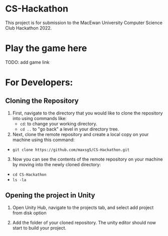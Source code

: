 # CS-Hackathon
This project is for submission to the MacEwan University Computer Science Club Hackathon 2022.


# Play the game here
TODO: add game link

# For Developers:

## Cloning the Repository
1.  First, navigate to the directory that you would like to clone the repository into using commands like:
    -   `cd`: to change your working directory.
    -   `cd ..`  to "go back" a level in your directory tree.
2.  Next, clone the remote repository and create a local copy on your machine using this command:

-   `git clone https://github.com/maxsg5/CS-Hackathon.git`

3.  Now you can see the contents of the remote repository on your machine by moving into the newly cloned directory:

-   `cd CS-Hackathon`
-   `ls -la`

## Opening the project in Unity
1. Open Unity Hub, navigate to the projects tab, and select add project from disk option

2. Add the folder of your cloned repository. The unity editor should now start to build your project.
	
